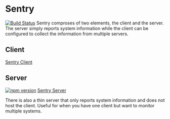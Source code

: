 # Sentry
[![Build Status](https://travis-ci.org/sbuggay/sentry.svg?branch=master)](https://travis-ci.org/sbuggay/sentry)
Sentry comproses of two elements, the client and the server.
The server simply reports system information while the client can be configured to collect the information from
multiple servers.

## Client
[Sentry Client](https://github.com/sbuggay/sentry/tree/master/client)

## Server 
[![npm version](https://badge.fury.io/js/sentryserver.svg)](https://badge.fury.io/js/sentryserver)
[Sentry Server](https://github.com/sbuggay/sentry/tree/master/server)

There is also a thin server that only reports system information and does not host the client. 
Useful for when you have one client but want to monitor multiple systems.